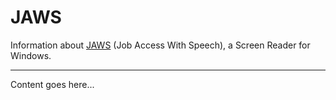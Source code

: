 # JAWS

Information about [JAWS](https://en.wikipedia.org/wiki/JAWS_(screen_reader)) (Job Access With Speech), a Screen Reader for Windows.

---

Content goes here...